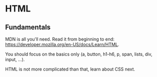 # HTML

## Fundamentals

MDN is all you'll need.
Read it from beginning to end:
<https://developer.mozilla.org/en-US/docs/Learn/HTML>.

You should focus on the basics only (a, button, h1-h6, p, span, lists, div, input, ...).

HTML is not more complicated than that, learn about CSS next.
